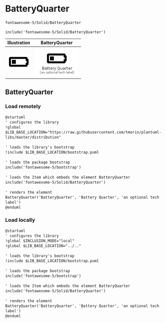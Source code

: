 # BatteryQuarter


```text
fontawesome-5/Solid/BatteryQuarter
```

```text
include('fontawesome-5/Solid/BatteryQuarter')
```



| Illustration | BatteryQuarter |
| :---: | :---: |
| ![illustration for Illustration](../../fontawesome-5/Solid/BatteryQuarter.png) | ![illustration for BatteryQuarter](../../fontawesome-5/Solid/BatteryQuarter.Local.png) |




## BatteryQuarter

### Load remotely
```plantuml
@startuml
' configures the library
!global $LIB_BASE_LOCATION="https://raw.githubusercontent.com/tmorin/plantuml-libs/master/distribution"

' loads the library's bootstrap
!include $LIB_BASE_LOCATION/bootstrap.puml

' loads the package bootstrap
include('fontawesome-5/bootstrap')

' loads the Item which embeds the element BatteryQuarter
include('fontawesome-5/Solid/BatteryQuarter')

' renders the element
BatteryQuarter('BatteryQuarter', 'Battery Quarter', 'an optional tech label')
@enduml
```

### Load locally
```plantuml
@startuml
' configures the library
!global $INCLUSION_MODE="local"
!global $LIB_BASE_LOCATION="../.."

' loads the library's bootstrap
!include $LIB_BASE_LOCATION/bootstrap.puml

' loads the package bootstrap
include('fontawesome-5/bootstrap')

' loads the Item which embeds the element BatteryQuarter
include('fontawesome-5/Solid/BatteryQuarter')

' renders the element
BatteryQuarter('BatteryQuarter', 'Battery Quarter', 'an optional tech label')
@enduml
```

